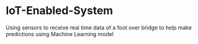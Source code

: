 # IoT-Enabled-System
Using sensors to receive real time data of a foot over bridge to help make predictions using Machine Learning model
